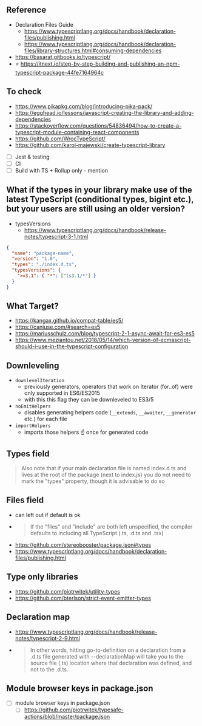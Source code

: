## Reference

- Declaration Files Guide
  - https://www.typescriptlang.org/docs/handbook/declaration-files/publishing.html
  - https://www.typescriptlang.org/docs/handbook/declaration-files/library-structures.html#consuming-dependencies
- https://basarat.gitbooks.io/typescript/
- ⭐️ https://itnext.io/step-by-step-building-and-publishing-an-npm-typescript-package-44fe7164964c

## To check

- https://www.pikapkg.com/blog/introducing-pika-pack/
- https://egghead.io/lessons/javascript-creating-the-library-and-adding-dependencies
- https://stackoverflow.com/questions/54836494/how-to-create-a-typescript-module-containing-react-components
- https://github.com/WrocTypeScript/
- https://github.com/karol-majewski/create-typescript-library
  
- [ ] Jest & testing
- [ ] CI
- [ ] Build with TS + Rollup only - mention

##  What if the types in your library make use of the latest TypeScript (conditional types, bigint etc.), but your users are still using an older version?

- typesVersions
  - https://www.typescriptlang.org/docs/handbook/release-notes/typescript-3-1.html

```json
{
  "name": "package-name",
  "version": "1.0",
  "types": "./index.d.ts",
  "typesVersions": {
    ">=3.1": { "*": ["ts3.1/*"] }
  }
}
```

## What Target?

- https://kangax.github.io/compat-table/es5/
- https://caniuse.com/#search=es5
- https://mariusschulz.com/blog/typescript-2-1-async-await-for-es3-es5
- https://www.meziantou.net/2018/05/14/which-version-of-ecmascript-should-i-use-in-the-typescript-configuration

## Downleveling

- `downlevelIteration`
  - previously generators, operators that work on Iterator (for..of) were only supported in ES6/ES2015
  - with this this flag they can be downleveled to ES3/5
- `noEmitHelpers`
  - disables generating helpers code (`__extends`, `__awaiter`, `__generator` etc.) for each file
- `importHelpers`
  - imports those helpers ☝️ once for generated code

## Types field

> Also note that if your main declaration file is named index.d.ts and lives at the root of the package (next to index.js) you do not need to mark the "types" property, though it is advisable to do so

## Files field

- can left out if default is ok
- > If the "files" and "include" are both left unspecified, the compiler defaults to including all TypeScript (.ts, .d.ts and .tsx)
- https://github.com/stereobooster/package.json#types
- https://www.typescriptlang.org/docs/handbook/declaration-files/publishing.html

## Type only libraries

- https://github.com/piotrwitek/utility-types
- https://github.com/bterlson/strict-event-emitter-types

## Declaration map

- https://www.typescriptlang.org/docs/handbook/release-notes/typescript-2-9.html
- > In other words, hitting go-to-definition on a declaration from a .d.ts file generated with --declarationMap will take you to the source file (.ts) location where that declaration was defined, and not to the .d.ts.

## Module browser keys in package.json

- [ ] module browser keys in package.json
  - [ ] https://github.com/piotrwitek/typesafe-actions/blob/master/package.json